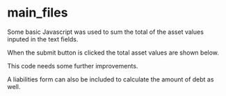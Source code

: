 # main_files

Some basic Javascript was used to sum the total of the asset values inputed in the text fields.

When the submit button is clicked the total asset values are shown below.

This code needs some further improvements.

A liabilities form can also be included to calculate the amount of debt as well.
